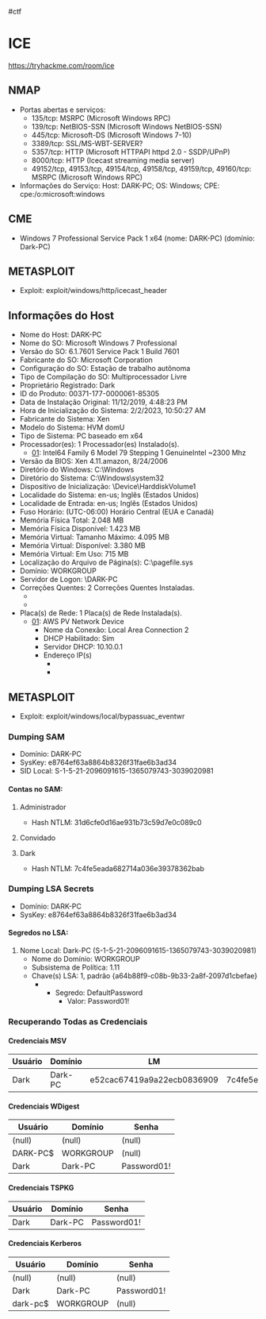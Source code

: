 #ctf
# ICE
https://tryhackme.com/room/ice

## NMAP
- Portas abertas e serviços:
  - 135/tcp: MSRPC (Microsoft Windows RPC)
  - 139/tcp: NetBIOS-SSN (Microsoft Windows NetBIOS-SSN)
  - 445/tcp: Microsoft-DS (Microsoft Windows 7-10)
  - 3389/tcp: SSL/MS-WBT-SERVER?
  - 5357/tcp: HTTP (Microsoft HTTPAPI httpd 2.0 - SSDP/UPnP)
  - 8000/tcp: HTTP (Icecast streaming media server)
  - 49152/tcp, 49153/tcp, 49154/tcp, 49158/tcp, 49159/tcp, 49160/tcp: MSRPC (Microsoft Windows RPC)
- Informações do Serviço: Host: DARK-PC; OS: Windows; CPE: cpe:/o:microsoft:windows

## CME
- Windows 7 Professional Service Pack 1 x64 (nome: DARK-PC) (domínio: Dark-PC)

## METASPLOIT
- Exploit: exploit/windows/http/icecast_header

## Informações do Host
- Nome do Host: DARK-PC
- Nome do SO: Microsoft Windows 7 Professional
- Versão do SO: 6.1.7601 Service Pack 1 Build 7601
- Fabricante do SO: Microsoft Corporation
- Configuração do SO: Estação de trabalho autônoma
- Tipo de Compilação do SO: Multiprocessador Livre
- Proprietário Registrado: Dark
- ID do Produto: 00371-177-0000061-85305
- Data de Instalação Original: 11/12/2019, 4:48:23 PM
- Hora de Inicialização do Sistema: 2/2/2023, 10:50:27 AM
- Fabricante do Sistema: Xen
- Modelo do Sistema: HVM domU
- Tipo de Sistema: PC baseado em x64
- Processador(es): 1 Processador(es) Instalado(s).
  - [01]: Intel64 Family 6 Model 79 Stepping 1 GenuineIntel ~2300 Mhz
- Versão da BIOS: Xen 4.11.amazon, 8/24/2006
- Diretório do Windows: C:\Windows
- Diretório do Sistema: C:\Windows\system32
- Dispositivo de Inicialização: \Device\HarddiskVolume1
- Localidade do Sistema: en-us; Inglês (Estados Unidos)
- Localidade de Entrada: en-us; Inglês (Estados Unidos)
- Fuso Horário: (UTC-06:00) Horário Central (EUA e Canadá)
- Memória Física Total: 2.048 MB
- Memória Física Disponível: 1.423 MB
- Memória Virtual: Tamanho Máximo: 4.095 MB
- Memória Virtual: Disponível: 3.380 MB
- Memória Virtual: Em Uso: 715 MB
- Localização do Arquivo de Página(s): C:\pagefile.sys
- Domínio: WORKGROUP
- Servidor de Logon: \\DARK-PC
- Correções Quentes: 2 Correções Quentes Instaladas.
  - [01]: KB2534111
  - [02]: KB976902
- Placa(s) de Rede: 1 Placa(s) de Rede Instalada(s).
  - [01]: AWS PV Network Device
    - Nome da Conexão: Local Area Connection 2
    - DHCP Habilitado: Sim
    - Servidor DHCP: 10.10.0.1
    - Endereço IP(s)
      - [01]: 10.10.50.220
      - [02]: fe80::c24:b17c:8e53:23ef

## METASPLOIT
- Exploit: exploit/windows/local/bypassuac_eventwr

### Dumping SAM
- Domínio: DARK-PC
- SysKey: e8764ef63a8864b8326f31fae6b3ad34
- SID Local: S-1-5-21-2096091615-1365079743-3039020981

#### Contas no SAM:
1. Administrador
   - Hash NTLM: 31d6cfe0d16ae931b73c59d7e0c089c0

2. Convidado

3. Dark
   - Hash NTLM: 7c4fe5eada682714a036e39378362bab

### Dumping LSA Secrets
- Domínio: DARK-PC
- SysKey: e8764ef63a8864b8326f31fae6b3ad34

#### Segredos no LSA:
1. Nome Local: Dark-PC (S-1-5-21-2096091615-1365079743-3039020981)
   - Nome do Domínio: WORKGROUP
   - Subsistema de Política: 1.11
   - Chave(s) LSA: 1, padrão {a64b88f9-c08b-9b33-2a8f-2097d1cbefae}
     - [00]: {a64b88f9-c08b-9b33-2a8f-2097d1cbefae} 
       - Segredo: DefaultPassword
         - Valor: Password01!
        
### Recuperando Todas as Credenciais
#### Credenciais MSV
| Usuário | Domínio  | LM                          | NTLM                         | SHA1                          |
| ------- | -------- | --------------------------- | ---------------------------- | ----------------------------- |
| Dark    | Dark-PC  | e52cac67419a9a22ecb0836909  | 7c4fe5eada682714a036e393783  | 0d082c4b4f2aeafb67fd0ea568a9ed30262bab997e9d3ebc0eb |

#### Credenciais WDigest
| Usuário  | Domínio     | Senha       |
| -------- | ----------- | ----------- |
| (null)   | (null)      | (null)      |
| DARK-PC$ | WORKGROUP   | (null)      |
| Dark     | Dark-PC     | Password01! |

#### Credenciais TSPKG
| Usuário | Domínio  | Senha       |
| ------- | -------- | ----------- |
| Dark    | Dark-PC  | Password01! |

#### Credenciais Kerberos
| Usuário  | Domínio     | Senha       |
| -------- | ----------- | ----------- |
| (null)   | (null)      | (null)      |
| Dark     | Dark-PC     | Password01! |
| dark-pc$ | WORKGROUP   | (null)      |

